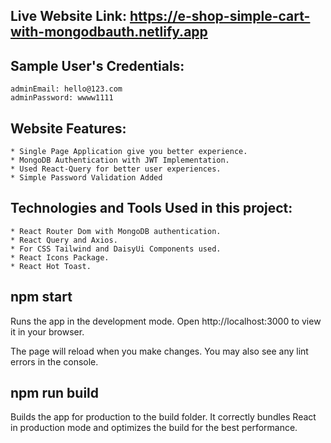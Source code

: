 ## Live Website Link: https://e-shop-simple-cart-with-mongodbauth.netlify.app

## Sample User's Credentials:

    adminEmail: hello@123.com
    adminPassword: wwww1111

## Website Features:

    * Single Page Application give you better experience.
    * MongoDB Authentication with JWT Implementation.
    * Used React-Query for better user experiences.
    * Simple Password Validation Added

## Technologies and Tools Used in this project:

    * React Router Dom with MongoDB authentication.
    * React Query and Axios.
    * For CSS Tailwind and DaisyUi Components used.
    * React Icons Package.
    * React Hot Toast.

## npm start

Runs the app in the development mode.
Open http://localhost:3000 to view it in your browser.

The page will reload when you make changes.
You may also see any lint errors in the console.

## npm run build

Builds the app for production to the build folder.
It correctly bundles React in production mode and optimizes the build for the best performance.
